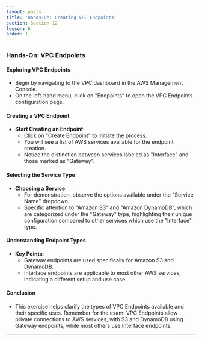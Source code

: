```yaml
---
layout: posts
title: 'Hands-On: Creating VPC Endpoints'
section: Section-12
lesson: 6
order: 1
---
```


### Hands-On: VPC Endpoints

#### Exploring VPC Endpoints

- Begin by navigating to the VPC dashboard in the AWS Management Console.
- On the left-hand menu, click on "Endpoints" to open the VPC Endpoints configuration page.

<!-- pagebreak -->

#### Creating a VPC Endpoint

- **Start Creating an Endpoint**:
  - Click on "Create Endpoint" to initiate the process.
  - You will see a list of AWS services available for the endpoint creation.
  - Notice the distinction between services labeled as "Interface" and those marked as "Gateway".

<!-- pagebreak -->

#### Selecting the Service Type

- **Choosing a Service**:
  - For demonstration, observe the options available under the "Service Name" dropdown.
  - Specific attention to "Amazon S3" and "Amazon DynamoDB", which are categorized under the "Gateway" type, highlighting their unique configuration compared to other services which use the "Interface" type.

<!-- pagebreak -->

#### Understanding Endpoint Types

- **Key Points**:
  - Gateway endpoints are used specifically for Amazon S3 and DynamoDB.
  - Interface endpoints are applicable to most other AWS services, indicating a different setup and use case.

#### Conclusion

- This exercise helps clarify the types of VPC Endpoints available and their specific uses. Remember for the exam: VPC Endpoints allow private connections to AWS services, with S3 and DynamoDB using Gateway endpoints, while most others use Interface endpoints.

---
